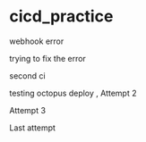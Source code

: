 # cicd_practice

webhook error

trying to fix the error

second ci

testing octopus deploy , Attempt 2

Attempt 3

Last attempt
